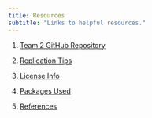 ```yaml
---
title: Resources
subtitle: "Links to helpful resources."
---
```




  1) [Team 2 GitHub Repository](https://github.com/ctmccull/CPP528_TEAM2_Spring2022)
  
  2) [Replication Tips](README.md)
  
  3) [License Info](https://github.com/ctmccull/CPP528_TEAM2_Spring2022/blob/main/LICENSE)
  
  4) [Packages Used](renv.lock)

  5) [References](https://github.com/ctmccull/CPP528_TEAM2_Spring2022/blob/main/bibliography.md)
